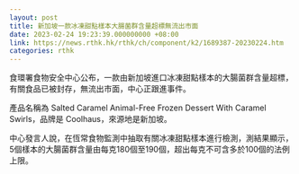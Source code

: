 ```yaml
---
layout: post
title: 新加坡一款冰凍甜點樣本大腸菌群含量超標無流出市面
date: 2023-02-24 19:23:39.000000000 +08:00
link: https://news.rthk.hk/rthk/ch/component/k2/1689387-20230224.htm
categories: rthk
---
```


食環署食物安全中心公布，一款由新加坡進口冰凍甜點樣本的大腸菌群含量超標，有關食品已被封存，無流出市面，中心正跟進事件。

產品名稱為 Salted Caramel Animal-Free Frozen Dessert With Caramel Swirls，品牌是 Coolhaus，來源地是新加坡。

中心發言人說，在恆常食物監測中抽取有關冰凍甜點樣本進行檢測，測結果顯示，5個樣本的大腸菌群含量由每克180個至190個，超出每克不可含多於100個的法例上限。
